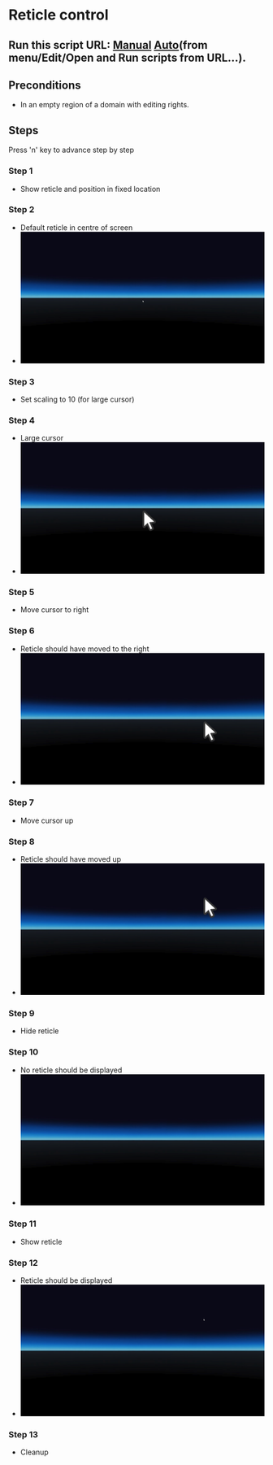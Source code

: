 # Reticle control
## Run this script URL: [Manual](./test.js?raw=true)   [Auto](./testAuto.js?raw=true)(from menu/Edit/Open and Run scripts from URL...).

## Preconditions
- In an empty region of a domain with editing rights.

## Steps
Press 'n' key to advance step by step

### Step 1
- Show reticle and position in fixed location
### Step 2
- Default reticle in centre of screen
- ![](./ExpectedImage_00000.png)
### Step 3
- Set scaling to 10 (for large cursor)
### Step 4
- Large cursor
- ![](./ExpectedImage_00001.png)
### Step 5
- Move cursor to right
### Step 6
- Reticle should have moved to the right
- ![](./ExpectedImage_00002.png)
### Step 7
- Move cursor up
### Step 8
- Reticle should have moved up
- ![](./ExpectedImage_00003.png)
### Step 9
- Hide reticle
### Step 10
- No reticle should be displayed
- ![](./ExpectedImage_00004.png)
### Step 11
- Show reticle
### Step 12
- Reticle should be displayed
- ![](./ExpectedImage_00005.png)
### Step 13
- Cleanup
